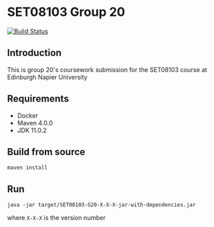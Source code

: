 # SET08103 Group 20
[![Build Status](https://travis-ci.org/glugg23/SET08103-G20.svg?branch=develop)](https://travis-ci.orgglugg23/SET08103-G20)

## Introduction
This is group 20's coursework submission for the SET08103 course at Edinburgh Napier University

## Requirements
- Docker
- Maven 4.0.0
- JDK 11.0.2


## Build from source
```
maven install
```

## Run
```
java -jar target/SET08103-G20-X-X-X-jar-with-dependencies.jar
```
where `X-X-X` is the version number
